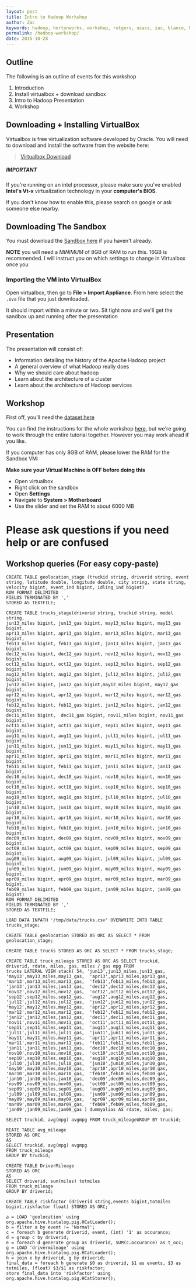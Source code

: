 ```yaml
---
layout: post
title: Intro to Hadoop Workshop
author: Zac
keywords: hadoop, hortonworks, workshop, rutgers, usacs, zac, blanco, hive, pig, virtualbox, sandbox, big data, analytics
permalink: /hadoop-workshop/
date: 2015-10-28 
---
```


## Outline

The following is an outline of events for this workshop

1. Introduction
2. Install virtualbox + download sandbox
3. Intro to Hadoop Presentation
4. Workshop



## Downloading + Installing VirtualBox

Virtualbox is free virtualization software developed by Oracle. You will need to download and install the software from the website here:

> [Virtualbox Download](https://www.virtualbox.org/wiki/Downloads)

##### IMPORTANT

If you're running on an intel processor, please make sure you've enabled **Intel's Vt-x** virtualization technology in your **computer's BIOS**.

If you don't know how to enable this, please search on google or ask someone else nearby.

## Downloading The Sandbox

You must download the [Sandbox here](http://s3.amazonaws.com/hortonassets/2.3.2/HDP_2.3.2_virtualbox.ova) if you haven't already.

**NOTE** you will need a _MINIMUM_ of 8GB of RAM to run this. 16GB is recommended. I will instruct you on which settings to change in Virtualbox once you 


### Importing the VM into VirtualBox

Open virtualbox, then go to **File > Import Appliance**. From here select the `.ova` file that you just downloaded.

It should import within a minute or two. Sit tight now and we'll get the sandbox up and running after the presentation


## Presentation

The presentation will consist of:

- Information detailing the history of the Apache Hadoop project
- A general overview of what Hadoop really does
- Why we should care about hadoop
- Learn about the architecture of a cluster
- Learn about the architecture of Hadoop services


## Workshop


First off, you'll need the [dataset here](/assets/hadoop-workshop/geolocation.zip) 

You can find the instructions for the whole workshop [here](https://www.outlearn.com/learn/hortonworks/hortonworks-tutorial/1), but we're going to work through the entire tutorial together. However you may work ahead if you like.

If you computer has only 8GB of RAM, please lower the RAM for the Sandbox VM:

**Make sure your Virtual Machine is OFF before doing this**

- Open virtualbox
- Right click on the sandbox
- Open **Settings**
- Navigate to **System > Motherboard**
- Use the slider and set the RAM to about 6000 MB

# Please ask questions if you need help or are confused


## Workshop queries (For easy copy-paste)


```
CREATE TABLE geolocation_stage (truckid string, driverid string, event string, latitude double, longitude double, city string, state string, velocity bigint, event_ind bigint, idling_ind bigint)
ROW FORMAT DELIMITED
FIELDS TERMINATED BY ','
STORED AS TEXTFILE;
```

```
CREATE TABLE trucks_stage(driverid string, truckid string, model string,
jun13_miles bigint, jun13_gas bigint, may13_miles bigint, may13_gas bigint,
apr13_miles bigint, apr13_gas bigint, mar13_miles bigint, mar13_gas bigint,
feb13_miles bigint, feb13_gas bigint, jan13_miles bigint, jan13_gas bigint,
dec12_miles bigint, dec12_gas bigint, nov12_miles bigint, nov12_gas bigint,
oct12_miles bigint, oct12_gas bigint, sep12_miles bigint, sep12_gas bigint,
aug12_miles bigint, aug12_gas bigint, jul12_miles bigint, jul12_gas bigint,
jun12_miles bigint, jun12_gas bigint,may12_miles bigint, may12_gas bigint,
apr12_miles bigint, apr12_gas bigint, mar12_miles bigint, mar12_gas bigint,
feb12_miles bigint, feb12_gas bigint, jan12_miles bigint, jan12_gas bigint,
dec11_miles bigint,  dec11_gas bigint, nov11_miles bigint, nov11_gas bigint,
oct11_miles bigint, oct11_gas bigint, sep11_miles bigint, sep11_gas bigint,
aug11_miles bigint, aug11_gas bigint, jul11_miles bigint, jul11_gas bigint,
jun11_miles bigint, jun11_gas bigint, may11_miles bigint, may11_gas bigint,
apr11_miles bigint, apr11_gas bigint, mar11_miles bigint, mar11_gas bigint,
feb11_miles bigint, feb11_gas bigint, jan11_miles bigint, jan11_gas bigint,
dec10_miles bigint, dec10_gas bigint, nov10_miles bigint, nov10_gas bigint,
oct10_miles bigint, oct10_gas bigint, sep10_miles bigint, sep10_gas bigint,
aug10_miles bigint, aug10_gas bigint, jul10_miles bigint, jul10_gas bigint,
jun10_miles bigint, jun10_gas bigint, may10_miles bigint, may10_gas bigint,
apr10_miles bigint, apr10_gas bigint, mar10_miles bigint, mar10_gas bigint,
feb10_miles bigint, feb10_gas bigint, jan10_miles bigint, jan10_gas bigint,
dec09_miles bigint, dec09_gas bigint, nov09_miles bigint, nov09_gas bigint,
oct09_miles bigint, oct09_gas bigint, sep09_miles bigint, sep09_gas bigint,
aug09_miles bigint, aug09_gas bigint, jul09_miles bigint, jul09_gas bigint,
jun09_miles bigint, jun09_gas bigint, may09_miles bigint, may09_gas bigint,
apr09_miles bigint, apr09_gas bigint, mar09_miles bigint, mar09_gas bigint,
feb09_miles bigint, feb09_gas bigint, jan09_miles bigint, jan09_gas bigint)
ROW FORMAT DELIMITED
FIELDS TERMINATED BY ','
STORED AS TEXTFILE;
```


```
LOAD DATA INPATH '/tmp/data/trucks.csv' OVERWRITE INTO TABLE trucks_stage;
```

```
CREATE TABLE geolocation STORED AS ORC AS SELECT * FROM geolocation_stage;
```

```
CREATE TABLE trucks STORED AS ORC AS SELECT * FROM trucks_stage;
```

```
CREATE TABLE truck_mileage STORED AS ORC AS SELECT truckid,
driverid, rdate, miles, gas, miles / gas mpg FROM
trucks LATERAL VIEW stack( 54, 'jun13',jun13_miles,jun13_gas,  'may13',may13_miles,may13_gas,  'apr13',apr13_miles,apr13_gas,  'mar13',mar13_miles,mar13_gas,  'feb13',feb13_miles,feb13_gas,  'jan13',jan13_miles,jan13_gas,  'dec12',dec12_miles,dec12_gas,  'nov12',nov12_miles,nov12_gas,  'oct12',oct12_miles,oct12_gas,  'sep12',sep12_miles,sep12_gas,  'aug12',aug12_miles,aug12_gas,  'jul12',jul12_miles,jul12_gas,  'jun12',jun12_miles,jun12_gas,  'may12',may12_miles,may12_gas,  'apr12',apr12_miles,apr12_gas,  'mar12',mar12_miles,mar12_gas,  'feb12',feb12_miles,feb12_gas,  'jan12',jan12_miles,jan12_gas,  'dec11',dec11_miles,dec11_gas,  'nov11',nov11_miles,nov11_gas,  'oct11',oct11_miles,oct11_gas,  'sep11',sep11_miles,sep11_gas,  'aug11',aug11_miles,aug11_gas,  'jul11',jul11_miles,jul11_gas,  'jun11',jun11_miles,jun11_gas,  'may11',may11_miles,may11_gas,  'apr11',apr11_miles,apr11_gas,  'mar11',mar11_miles,mar11_gas,  'feb11',feb11_miles,feb11_gas,  'jan11',jan11_miles,jan11_gas,  'dec10',dec10_miles,dec10_gas,  'nov10',nov10_miles,nov10_gas,  'oct10',oct10_miles,oct10_gas,  'sep10',sep10_miles,sep10_gas,  'aug10',aug10_miles,aug10_gas,  'jul10',jul10_miles,jul10_gas,  'jun10',jun10_miles,jun10_gas,  'may10',may10_miles,may10_gas,  'apr10',apr10_miles,apr10_gas,  'mar10',mar10_miles,mar10_gas,  'feb10',feb10_miles,feb10_gas,  'jan10',jan10_miles,jan10_gas,  'dec09',dec09_miles,dec09_gas,  'nov09',nov09_miles,nov09_gas,  'oct09',oct09_miles,oct09_gas,  'sep09',sep09_miles,sep09_gas,  'aug09',aug09_miles,aug09_gas,  'jul09',jul09_miles,jul09_gas,  'jun09',jun09_miles,jun09_gas,  'may09',may09_miles,may09_gas,  'apr09',apr09_miles,apr09_gas,  'mar09',mar09_miles,mar09_gas,  'feb09',feb09_miles,feb09_gas, 'jan09',jan09_miles,jan09_gas ) dummyalias AS rdate, miles, gas;
```

```
SELECT truckid, avg(mpg) avgmpg FROM truck_mileageGROUP BY truckid;
```


```
REATE TABLE avg_mileage
STORED AS ORC
AS
SELECT truckid, avg(mpg) avgmpg
FROM truck_mileage
GROUP BY truckid;
```

```
CREATE TABLE DriverMileage
STORED AS ORC
AS
SELECT driverid, sum(miles) totmiles
FROM truck_mileage
GROUP BY driverid;
```

```
CREATE TABLE riskfactor (driverid string,events bigint,totmiles bigint,riskfactor float) STORED AS ORC;
```

```
a = LOAD 'geolocation' using org.apache.hive.hcatalog.pig.HCatLoader();
b = filter a by event != 'Normal';
c = foreach b generate driverid, event, (int) '1' as occurance;
d = group c by driverid;
e = foreach d generate group as driverid, SUM(c.occurance) as t_occ;
g = LOAD 'drivermileage' using org.apache.hive.hcatalog.pig.HCatLoader();
h = join e by driverid, g by driverid;
final_data = foreach h generate $0 as driverid, $1 as events, $3 as totmiles, (float) $3/$1 as riskfactor;
store final_data into 'riskfactor' using org.apache.hive.hcatalog.pig.HCatStorer();
```

